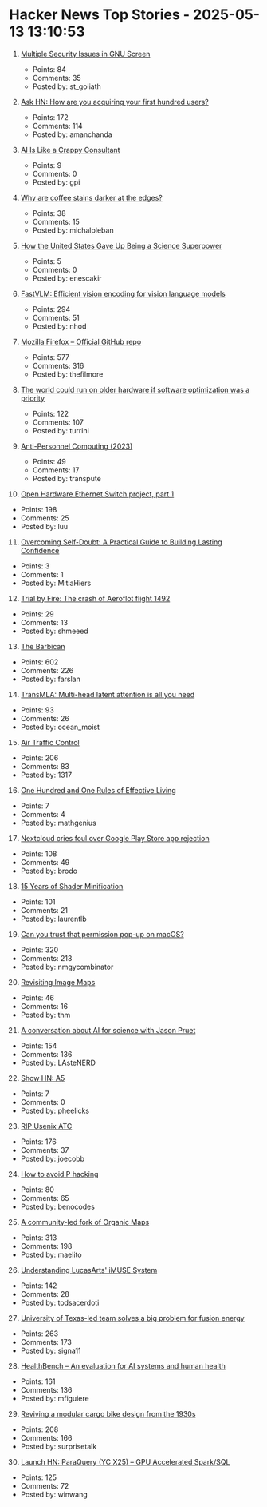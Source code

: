 # Hacker News Top Stories - 2025-05-13 13:10:53

1. [Multiple Security Issues in GNU Screen](https://www.openwall.com/lists/oss-security/2025/05/12/1)
   - Points: 84
   - Comments: 35
   - Posted by: st_goliath

2. [Ask HN: How are you acquiring your first hundred users?](undefined)
   - Points: 172
   - Comments: 114
   - Posted by: amanchanda

3. [AI Is Like a Crappy Consultant](https://lukekanies.com/writing/ai-is-like-a-crappy-consultant/)
   - Points: 9
   - Comments: 0
   - Posted by: gpi

4. [Why are coffee stains darker at the edges?](https://www.why.is/svar.php?id=5513)
   - Points: 38
   - Comments: 15
   - Posted by: michalpleban

5. [How the United States Gave Up Being a Science Superpower](https://steveblank.com/2025/05/13/how-the-united-states-became-a-science-superpower-and-how-quickly-it-could-crumble/)
   - Points: 5
   - Comments: 0
   - Posted by: enescakir

6. [FastVLM: Efficient vision encoding for vision language models](https://github.com/apple/ml-fastvlm)
   - Points: 294
   - Comments: 51
   - Posted by: nhod

7. [Mozilla Firefox – Official GitHub repo](https://github.com/mozilla-firefox/firefox)
   - Points: 577
   - Comments: 316
   - Posted by: thefilmore

8. [The world could run on older hardware if software optimization was a priority](https://twitter.com/ID_AA_Carmack/status/1922100771392520710)
   - Points: 122
   - Comments: 107
   - Posted by: turrini

9. [Anti-Personnel Computing (2023)](https://erratique.ch/writings/anti-personnel-computing)
   - Points: 49
   - Comments: 17
   - Posted by: transpute

10. [Open Hardware Ethernet Switch project, part 1](https://serd.es/2025/05/08/Switch-project-pt1.html)
   - Points: 198
   - Comments: 25
   - Posted by: luu

11. [Overcoming Self-Doubt: A Practical Guide to Building Lasting Confidence](https://diamantinoalmeida.com/overcoming-self-doubt-a-practical-guide-to-building-lasting-confidence/)
   - Points: 3
   - Comments: 1
   - Posted by: MitiaHiers

12. [Trial by Fire: The crash of Aeroflot flight 1492](https://admiralcloudberg.medium.com/trial-by-fire-the-crash-of-aeroflot-flight-1492-ee61cebcf6ec)
   - Points: 29
   - Comments: 13
   - Posted by: shmeeed

13. [The Barbican](https://arslan.io/2025/05/12/barbican-estate/)
   - Points: 602
   - Comments: 226
   - Posted by: farslan

14. [TransMLA: Multi-head latent attention is all you need](https://arxiv.org/abs/2502.07864)
   - Points: 93
   - Comments: 26
   - Posted by: ocean_moist

15. [Air Traffic Control](https://computer.rip/2025-05-11-air-traffic-control.html)
   - Points: 206
   - Comments: 83
   - Posted by: 1317

16. [One Hundred and One Rules of Effective Living](https://mitchhorowitz.substack.com/p/101-rules-of-effective-living)
   - Points: 7
   - Comments: 4
   - Posted by: mathgenius

17. [Nextcloud cries foul over Google Play Store app rejection](https://www.theregister.com/2025/05/13/nextcloud_play_store_complaint/)
   - Points: 108
   - Comments: 49
   - Posted by: brodo

18. [15 Years of Shader Minification](https://www.ctrl-alt-test.fr/2025/15-years-of-shader-minification/)
   - Points: 101
   - Comments: 21
   - Posted by: laurentlb

19. [Can you trust that permission pop-up on macOS?](https://wts.dev/posts/tcc-who/)
   - Points: 320
   - Comments: 213
   - Posted by: nmgycombinator

20. [Revisiting Image Maps](https://css-tricks.com/revisiting-image-maps/)
   - Points: 46
   - Comments: 16
   - Posted by: thm

21. [A conversation about AI for science with Jason Pruet](https://www.lanl.gov/media/publications/1663/0125-qa-jason-pruet)
   - Points: 154
   - Comments: 136
   - Posted by: LAsteNERD

22. [Show HN: A5](https://github.com/felixpalmer/a5)
   - Points: 7
   - Comments: 0
   - Posted by: pheelicks

23. [RIP Usenix ATC](https://bcantrill.dtrace.org/2025/05/11/rip-usenix-atc/)
   - Points: 176
   - Comments: 37
   - Posted by: joecobb

24. [How to avoid P hacking](https://www.nature.com/articles/d41586-025-01246-1)
   - Points: 80
   - Comments: 65
   - Posted by: benocodes

25. [A community-led fork of Organic Maps](https://www.comaps.app/news/2025-05-12/3/)
   - Points: 313
   - Comments: 198
   - Posted by: maelito

26. [Understanding LucasArts' iMUSE System](https://github.com/meshula/LabMidi/blob/main/LabMuse/imuse-technical.md)
   - Points: 142
   - Comments: 28
   - Posted by: todsacerdoti

27. [University of Texas-led team solves a big problem for fusion energy](https://news.utexas.edu/2025/05/05/university-of-texas-led-team-solves-a-big-problem-for-fusion-energy/)
   - Points: 263
   - Comments: 173
   - Posted by: signa11

28. [HealthBench – An evaluation for AI systems and human health](https://openai.com/index/healthbench/)
   - Points: 161
   - Comments: 136
   - Posted by: mfiguiere

29. [Reviving a modular cargo bike design from the 1930s](https://www.core77.com/posts/136773/Reviving-a-Modular-Cargo-Bike-Design-from-the-1930s)
   - Points: 208
   - Comments: 166
   - Posted by: surprisetalk

30. [Launch HN: ParaQuery (YC X25) – GPU Accelerated Spark/SQL](undefined)
   - Points: 125
   - Comments: 72
   - Posted by: winwang

